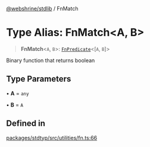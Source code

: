 [@webshrine/stdlib](../globals.md) / FnMatch

# Type Alias: FnMatch\<A, B\>

> **FnMatch**\<`A`, `B`\>: [`FnPredicate`](FnPredicate.md)\<[`A`, `B`]\>

Binary function that returns boolean

## Type Parameters

• **A** = `any`

• **B** = `A`

## Defined in

[packages/stdtyp/src/utilities/fn.ts:66](https://github.com/webshrine/webshrine/blob/8cedc3f2efca3108f17475a5ce8404715d0d24a5/packages/stdtyp/src/utilities/fn.ts#L66)
